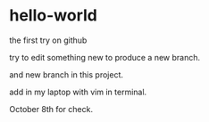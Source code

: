 # hello-world
the first try on github

try to edit something new to produce a new branch.

and new branch in this project.

add in my laptop with vim in terminal.

October 8th for check.
